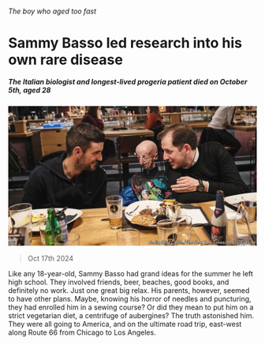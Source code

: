 ###### The boy who aged too fast

# Sammy Basso led research into his own rare disease 

##### The Italian biologist and longest-lived progeria patient died on October 5th, aged 28 

![image](images/20241019_OBP003.jpg) 

> Oct 17th 2024 

Like any 18-year-old, Sammy Basso had grand ideas for the summer he left high school. They involved friends, beer, beaches, good books, and definitely no work. Just one great big relax. His parents, however, seemed to have other plans. Maybe, knowing his horror of needles and puncturing, they had enrolled him in a sewing course? Or did they mean to put him on a strict vegetarian diet, a centrifuge of aubergines? The truth astonished him. They were all going to America, and on the ultimate road trip, east-west along Route 66 from Chicago to Los Angeles. 

